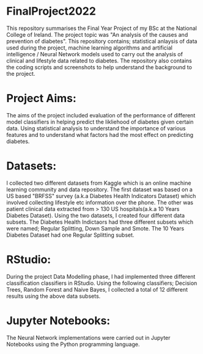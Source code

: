 # FinalProject2022
This repository summarises the Final Year Project of my BSc at the National College of Ireland. The project topic was "An analysis of the causes and prevention of diabetes". This repository contains; statistical anlaysis of data used during the project, machine learning algorithms and artificial intelligence / Neural Network models used to carry out the analysis of clinical and lifestyle data related to diabetes. The repository also contains the coding scripts and screenshots to help understand the background to the project. 
# Project Aims:
The aims of the project included evaluation of the performance of different model classifiers in helping predict the likliehood of diabetes given certain data. Using statistical analysis to understand the importance of various features and to understand what factors had the most effect on predicting diabetes. 
# Datasets:
I collected two different datasets from Kaggle which is an online machine learning community and data repository. The first dataset was based on a US based "BRFSS" survey (a.k.a Diabetes Health Indicators Dataset) which involved collecting lifestyle etc information over the phone. The other was patient clinical data extracted from > 130 US hospitals(a.k.a 10 Years Diabetes Dataset). Using the two datasets, I created four different data subsets. The Diabetes Health Indictaors had three different subsets which were named; Regular Splitting, Down Sample and Smote. The 10 Years Diabetes Dataset had one Regular Splitting subset.
# RStudio:
During the project Data Modelling phase, I had implemented three different classification classifiers in RStudio. Using the following classifiers; Decision Trees, Random Forest and Naive Bayes, I collected a total of 12 different results using the above data subsets. 
# Jupyter Notebooks:
The Neural Network implementations were carried out in Jupyter Notebooks using the Python programming language. 
